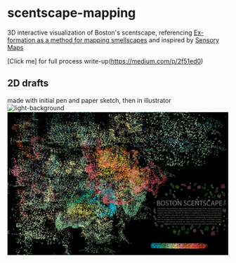 # scentscape-mapping

3D interactive visualization of Boston's scentscape, referencing [Ex-formation as a method for mapping smellscapes](https://www.tandfonline.com/doi/abs/10.1080/20557132.2015.1163081?journalCode=rfcd20) and inspired by [Sensory Maps](https://sensorymaps.com)

[Click me] for full process write-up(https://medium.com/p/2f51ed0)

## 2D drafts 
made with initial pen and paper sketch, then in illustrator 
![light-background](https://github.com/susiesyli/scentscape-mapping/blob/7ed5218e2ae0ff04e9658196c749dea48f5c7ed5/images/sensory%20map%20boston%20WIP3!.jpg)
![dark-background](https://github.com/susiesyli/scentscape-mapping/blob/51d980a4c86b72cdb3b6b82d11efd7c75d067d25/images/sensory-map-color.jpg)
